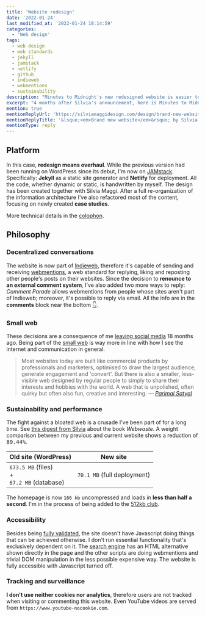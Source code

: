 ```yaml
---
title: 'Website redesign'
date: '2022-01-24'
last_modified_at: '2022-01-24 18:14:59'
categories: 
  - 'Web design'
tags:
  - web design
  - web standards
  - jekyll
  - jamstack
  - netlify
  - github
  - indieweb
  - webmentions
  - sustainability
description: "Minutes to Midnight's new redesigned website is easier to navigate and straight to the point. Built with JAMstack on Netlify."
excerpt: "4 months after Silvia's announcement, here is Minutes to Midnight's new redesigned website. Easier to navigate and straight to the point, I finally have full control over my code and my online presence."
mention: true
mentionReplyUrl: 'https://silviamaggidesign.com/design/brand-new-website/'
mentionReplyTitle: '&lsquo;<em>Brand new website</em>&rsquo; by Silvia Maggi'
mentionType: reply
---
```

## Platform

In this case, **redesign means overhaul**. While the previous version had been running on WordPress since its debut, I'm now on [JAMstack](https://jamstack.org/what-is-jamstack/). Specifically: **Jekyll** as a static site generator and **Netlify** for deployment. All the code, whether dynamic or static, is handwritten by myself. The design has been created together with Silvia Maggi. After a full re-organization of the information architecture I've also refactored most of the content, focusing on newly created **case studies**.

More technical details in the [colophon](/colophon/).

## Philosophy

### Decentralized conversations

The website is now part of [Indieweb](https://indieweb.org/), therefore it's capable of sending and receiving [webmentions](https://alistapart.com/article/webmentions-enabling-better-communication-on-the-internet/), a web standard for replying, liking and reposting other people's posts on their websites. Since the decision to **renounce to an external comment system**, I've also added two more ways to reply: _Comment Parade_ allows webmentions from people whose sites aren't part of Indieweb; moreover, it's possible to reply via email. All the info are in the **comments** block near the bottom [👇](#comments).

### Small web

These decisions are a consequence of me [leaving social media](http://localhost:4000/blog/escape-from-social-media/) 18 months ago. Being part of the [small web](https://benhoyt.com/writings/the-small-web-is-beautiful/) is way more in line with how I see the internet and communication in general.

> Most websites today are built like commercial products by professionals and marketers, optimised to draw the largest audience, generate engagement and 'convert'. But there is also a smaller, less-visible web designed by regular people to simply to share their interests and hobbies with the world. A web that is unpolished, often quirky but often also fun, creative and interesting.
> <cite>— [Parimal Satyal](https://neustadt.fr/essays/the-small-web/)</cite>

### Sustainability and performance

The fight against a bloated web is a crusade I've been part of for a long time. See [this digest from Silvia](https://silviamaggidesign.com/design-digested/biased-ai/#webwaste) about the book _Webwaste_. A weight comparison between my previous and current website shows a reduction of <kbd>89.44%</kbd>.

<div class="table-responsive my-5">
  <table class="table">
    <thead>
      <tr class="table-dark">
        <th scope="col" class="align-top text-center text-uppercase fw-bold">Old site (WordPress)</th>
        <th scope="col" class="align-top text-center text-uppercase fw-bold">New site</th>
      </tr>
    </thead>
    <tbody>
      <tr>
        <td class="text-center fs-4"><code>673.5 MB</code> (files)<br>+<br><code>67.2 MB</code> (database)</td>
        <td class="text-center fs-4"><code>70.1 MB</code> (full deployment)</td>
      </tr>
    </tbody>
  </table>
</div>

The homepage is now `166 kb` uncompressed and loads in **less than half a second**. I'm in the process of being added to the [512kb club](https://512kb.club/faq).

### Accessibility

Besides being [fully validated](/colophon/#accessibility), the site doesn't have Javascript doing things that can be achieved otherwise. I don't run essential functionality that's exclusively dependent on it. The [search engine](/search/) has an HTML alternative shown directly in the page and the other scripts are doing webmentions and trivial DOM manipulation in the less possible expensive way. The website is fully accessible with Javascript turned off.

### Tracking and surveillance

**I don't use neither cookies nor analytics**, therefore users are not tracked when visiting or commenting this website. Even YouTube videos are served from `https://www.youtube-nocookie.com`.